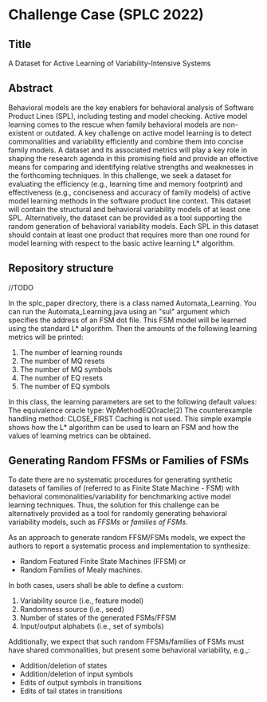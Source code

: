 # Challenge Case (SPLC 2022)

## Title
A Dataset for Active Learning of  Variability-Intensive Systems

## Abstract
Behavioral models are the key enablers for behavioral analysis of Software Product Lines (SPL), including testing and model checking. Active model learning comes to the rescue when family behavioral models are non-existent or outdated. A key challenge on active model learning is to detect commonalities and variability efficiently and combine them into concise family models. A dataset and its associated metrics will play a key role in shaping the research agenda in this promising field and provide an effective means for comparing and identifying relative strengths and weaknesses in the forthcoming techniques. In this challenge, we seek a dataset for evaluating the efficiency (e.g., learning time and memory footprint) and effectiveness (e.g., conciseness and accuracy of family models) of active model learning methods in the software product line context. This dataset will contain the structural and behavioral variability models of at least one SPL. Alternatively, the dataset can be provided as a tool supporting the random generation of behavioral variability models. Each SPL in this dataset should contain at least one product that requires more than one round for model learning with respect to the basic active learning L* algorithm.

## Repository structure

//TODO

In the splc_paper directory, there is a class named Automata_Learning. You can run the Automata_Learning.java using an "sul" argument which specifies the address of an FSM dot file. This FSM model will be learned using the standard L* algorithm. Then the amounts of the following learning metrics will be printed:

1) The number of learning rounds
2) The number of MQ resets
3) The number of MQ symbols
4) The number of EQ resets
5) The number of EQ symbols

In this class, the learning parameters are set to the following default values:
The equivalence oracle type: WpMethodEQOracle(2)
The counterexample handling method: CLOSE_FIRST
Caching is not used.
This simple example shows how the L* algorithm can be used to learn an FSM and how the values of learning metrics can be obtained.

## Generating Random FFSMs or Families of FSMs

To date there are no systematic procedures for generating synthetic datasets of families of (referred to as Finite State Machine - FSM) with behavioral commonalities/variability for benchmarking active model learning techniques. Thus, the solution for this challenge can be alternatively provided as a tool for randomly generating behavioral variability models, such as _FFSMs_ or _families of FSMs_.

As an approach to generate random FFSM/FSMs models, we expect the authors to report a systematic process and implementation to synthesize:

- Random Featured Finite State Machines (FFSM) or 
- Random Families of Mealy machines.

In both cases, users shall be able to define a custom:

1. Variability source (i.e., feature model)
2. Randomness source (i.e., seed)
3. Number of states of the generated FSMs/FFSM
4. Input/output alphabets (i.e., set of symbols)

Additionally, we expect that such random FFSMs/families of FSMs must have shared commonalities, but present some behavioral variability, e.g.,:

- Addition/deletion of states
- Addition/deletion of input symbols
- Edits of output symbols in transitions
- Edits of tail states in transitions
